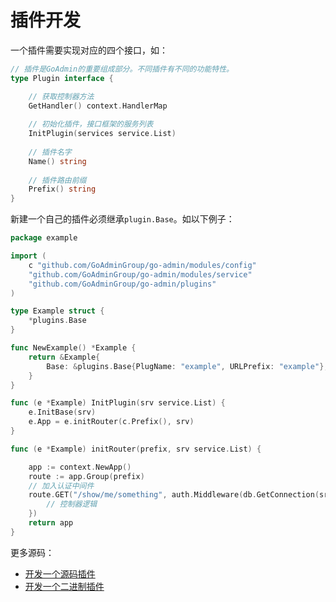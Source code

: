 # 插件开发
一个插件需要实现对应的四个接口，如：

```go
// 插件是GoAdmin的重要组成部分。不同插件有不同的功能特性。
type Plugin interface {

    // 获取控制器方法
    GetHandler() context.HandlerMap
    
    // 初始化插件，接口框架的服务列表
    InitPlugin(services service.List)
    
    // 插件名字
    Name() string
    
    // 插件路由前缀
	Prefix() string
}
```

新建一个自己的插件必须继承```plugin.Base```。如以下例子：

```go
package example

import (
	c "github.com/GoAdminGroup/go-admin/modules/config"
	"github.com/GoAdminGroup/go-admin/modules/service"
	"github.com/GoAdminGroup/go-admin/plugins"
)

type Example struct {
	*plugins.Base
}

func NewExample() *Example {
	return &Example{
		Base: &plugins.Base{PlugName: "example", URLPrefix: "example"},
	}
}

func (e *Example) InitPlugin(srv service.List) {
	e.InitBase(srv)
	e.App = e.initRouter(c.Prefix(), srv)
}

func (e *Example) initRouter(prefix, srv service.List) {

	app := context.NewApp()
    route := app.Group(prefix)
    // 加入认证中间件
	route.GET("/show/me/something", auth.Middleware(db.GetConnection(srv)), func(ctx *context.Context){
        // 控制器逻辑
    })
	return app
}
```

更多源码：<br>

- [开发一个源码插件](https://github.com/GoAdminGroup/go-admin/blob/master/plugins/example/example.go)
- [开发一个二进制插件](https://github.com/GoAdminGroup/go-admin/blob/master/plugins/example/go_plugin/main.go)